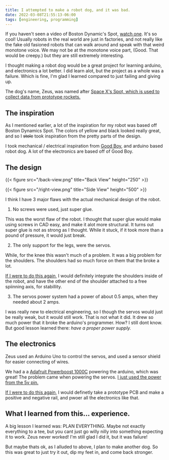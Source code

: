 ```yaml
---
title: I attempted to make a robot dog, and it was bad.
date: 2022-03-08T21:55:13-06:00
tags: [engineering, programming]
---
```


If you haven't seen a video of Boston Dynamic's Spot, [watch one](https://www.youtube.com/watch?v=wlkCQXHEgjA&ab_channel=BostonDynamics). It's so cool! Usually robots in the real world are just in factories, and not really like the fake old fasioned robots that can walk around and speak with that weird monotone voice. We may not be at the monotone voice part, (Good. That would be creepy.) but they are still extremely interesting. 

I thought making a robot dog would be a great project for learning arduino, and electronics a lot better. I did learn alot, but the project as a whole was a failure. Which is fine, I'm glad I learned compared to just failing and giving up.

The dog's name, Zeus, was named after [Space X's Spot, which is used to collect data from prototype rockets.](https://spaceexplored.com/2021/04/22/spacex-robot-dog-starship/)

## The inspiration

As I mentioned earlier, a lot of the inspiration for my robot was based off Boston Dynamics Spot. The colors of yellow and black looked really great, and so I ~~stole~~ took inspiration from the pretty parts of the design.

I took mechanical / electrical inspiration from [Good Boy](https://www.instructables.com/GoodBoy-3D-Printed-Arduino-Robot-Dog/), and arduino based robot dog. A lot of the electronics are based off of Good Boy.


## The design



{{< figure src="/back-view.png" title="Back View" height="250" >}}



{{< figure src="/right-view.png" title="Side View" height="500" >}}





I think I have 3 major flaws with the actual mechanical design of the robot. 

1. No screws were used, just super glue.

This was the worst flaw of the robot. I thought that super glue would make using screws in CAD easy, and make it alot more structural. It turns out super glue is not as strong as I thought. While it stuck, if it took more than a pound of pressure, it would just break.

2. The only support for the legs, were the servos. 

While, for the knee this wasn't much of a problem. It was a big problem for the shoulders. The shoulders had so much force on them that the broke a lot.

[If I were to do this again,](https://www.youtube.com/watch?v=x0f84YbjbXg) I would definitely integrate the shoulders inside of the robot, and have the other end of the shoulder attached to a free spiinning axis, for stabillity.

3. The servos power system had a power of about 0.5 amps, when they needed about 2 amps. 

I was really new to electrical engineering, so I though the servos would just be really weak, but it would still work. That is not what it did. It drew so much power that it broke the arduino's programmer. How? I still dont know. But good lesson learned there: _have a proper power supply._


## The electronics

Zeus used an Arduino Uno to control the servos, and used a sensor shield for easier connecting of wires. 

We had a a [Adafruit Powerboost 1000C](https://www.adafruit.com/product/2465) powering the arduino, which was great! The problem came when powering the servos. [I just used the power from the 5v pin.](https://www.youtube.com/watch?v=PcR_wdAMkOs&ab_channel=AHMEDYT)

[If I were to do this again,](https://www.youtube.com/watch?v=x0f84YbjbXg) I would definetly take a prototype PCB and make a positive and negative rail, and pwoer all the electronics like that.

## What I learned from this... experience.

A big lesson I learned was: PLAN EVERYTHING. Maybe not exactly everything to a tee, but you cant just go willy nilly into something expecting it to work. Zeus never worked! I'm still glad I did it, but it was failure!

But maybe thats ok, as I alluded to above, I plan to make another dog. So this was great to just try it out, dip my feet in, and come back stronger.






 